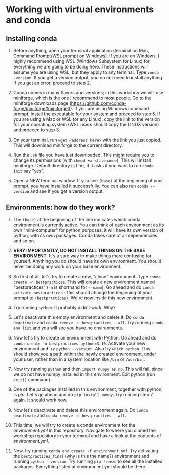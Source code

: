 # Working with virtual environments and conda

## Installing conda

1. Before anything, open your terminal application (terminal on Mac, Command
Prompt/WSL prompt on Windows). If you are on Windows, I highly recommend using WSL (Windows Subsystem for Linux) for everything
    we are going to be doing here. These instructions will assume you are using WSL, but they apply to any terminal. Type `conda --version`. If you get a version output, you do not need to install anything. If you get an error, proceed to step 2.

2.  Conda comes in many flavors and versions; in this workshop we will use miniforge, which is the one I recommend to most people. Go to the miniforge downloads page
    (<https://github.com/conda-forge/miniforge#miniforge3>). If you are using Windows command prompt, install the executable for your system and proceed to step 5. If you are using a Mac or WSL (or any Linux), copy the link to the version for your operating system (WSL users should copy the LINUX version) and proceed to step 3.

3.  On your terminal, run `wget <address here>` with the link you just copied. This will download
    miniforge to the current directory.

4.  Run the `.sh` file you have just downloaded. This might require
    you to change its permissions (with `chmod +x <filename>`). This
    will install miniforge. Default directory is fine, if it asks if you
    want to run `conda init` say "yes".

5.  Open a NEW terminal window. If you see `(base)` at the beginning of
    your prompt, you have installed it successfully. You can also run `conda --version` and see if you get a version output.

## Environments: how do they work?

1.  The `(base)` at the beginning of the line indicates which conda
    environment is currently active. You can think of each environment
    as its own "mini-computer" for python purposes: it will have its own
    version of python, with its own packages. Conda takes care of all
    dependencies and so on.

2.  **VERY IMPORTANTLY, DO NOT INSTALL THINGS ON THE BASE ENVIRONMENT.**
    It's a sure way to make things more confusing for yourself. Anything
    you do should have its own environment. You should never be doing
    any work on your base environment.

3.  So first of all, let's try to create a new, "clean" environment.
    Type `conda create -n bestpractices`. This will create a new
    environment named "bestpractices" (`-n` is shorthand for `--name`).
    Go ahead and do `conda activate bestpractices` - this should change
    the beginning of your prompt to `(bestpractices)`. We're now inside
    this new environment.

4.  Try running `python`. It probably didn't work. Why?

5.  Let's deactivate this empty environment and delete it. Do `conda
    deactivate` and `conda remove -n bestpractices --all`. Try running
    `conda env list` and you will see you have no environments.

6.  Now let's try to create an environment *with* Python. Go ahead and
    do `conda create -n bestpractices python=3.10`. Activate your new
    environment and try `python --version`. Also try `which python`.
    This should show you a path within the newly created environment,
    under your user, rather than in a system location like
    `/bin` or `/usr/bin`.

7.  Now try running `python` and then `import numpy as np`. This
    will fail, since we do not have numpy installed in this environment.
    Exit python (run `exit()` command).

8.  One of the packages installed in this environment, together with
    python, is *pip*. Let's go ahead and do `pip install numpy`. Try
    running step 7 again. It should work now.

9.  Now let's deactivate and delete this environment again. Do 
    `conda deactivate` and `conda remove -n bestpractices --all`.

10. This time, we will try to create a conda environment for the
    *environment.yml* in this repository. Navigate to where you cloned
    the workshop repository in your terminal and have a look at the
    contents of *environment.yml*. 

11. Now, try running `conda env create -f environment.yml`. Try
    activating the `bestpractices_final` (why is this the name?) environment and running 
    `python --version`. Try running `pip freeze` to see all the installed 
    packages. Everything listed at environment.yml should be there. 
